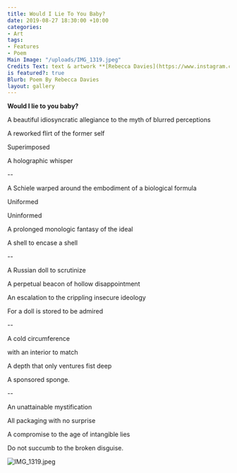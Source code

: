 ```yaml
---
title: Would I Lie To You Baby?
date: 2019-08-27 18:30:00 +10:00
categories:
- Art
tags:
- Features
- Poem
Main Image: "/uploads/IMG_1319.jpeg"
Credits Text: text & artwork **[Rebecca Davies](https://www.instagram.com/rebeccaloudavies/)**
is featured?: true
Blurb: Poem By Rebecca Davies
layout: gallery
---
```


**Would I lie to you baby?**

A beautiful idiosyncratic allegiance to the myth of blurred perceptions

A reworked flirt of the former self

Superimposed

A holographic whisper


--


A Schiele warped around the embodiment of a biological formula

Uniformed

Uninformed

A prolonged monologic fantasy of the ideal

A shell to encase a shell


--


A Russian doll to scrutinize

A perpetual beacon of hollow disappointment

An escalation to the crippling insecure ideology

For a doll is stored to be admired


--


A cold circumference

with an interior to match

A depth that only ventures fist deep

A sponsored sponge.


--


An unattainable mystification

All packaging with no surprise 

A compromise to the age of intangible lies

Do not succumb to the broken disguise. 

![IMG_1319.jpeg](/uploads/IMG_1319.jpeg)
